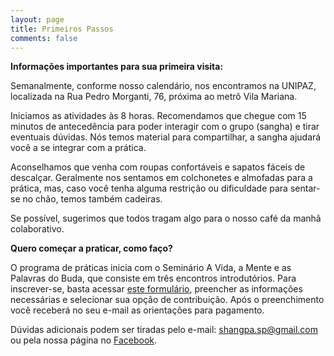 ```yaml
---
layout: page
title: Primeiros Passos
comments: false
---
```


**Informações importantes para sua primeira visita:**


Semanalmente, conforme nosso calendário, nos encontramos na UNIPAZ, localizada na Rua Pedro Morganti, 76, próxima ao metrô Vila Mariana.

Iniciamos as atividades às 8 horas. Recomendamos que chegue com 15 minutos de antecedência para poder interagir com o grupo (sangha) e tirar eventuais dúvidas. Nós temos material para compartilhar, a sangha ajudará você a se integrar com a prática. 

Aconselhamos que venha com roupas confortáveis e sapatos fáceis de descalçar. Geralmente nos sentamos em colchonetes e almofadas para a prática, mas, caso você tenha alguma restrição ou dificuldade para sentar-se no chão, temos também cadeiras.

Se possível, sugerimos que todos tragam algo para o nosso café da manhã colaborativo.

**Quero começar a praticar, como faço?**

O programa de práticas inicia com o Seminário A Vida, a Mente e as Palavras do Buda, que consiste em três encontros introdutórios. Para inscrever-se, basta acessar <a href="https://docs.google.com/forms/u/2/d/1c86enlULarrhw2o-H5PPOj9oQvSWzGKrKiGd8lpJxDI/edit?usp=drive_web">este formulário</a>, preencher as informações necessárias e selecionar sua opção de contribuição. Após o preenchimento você receberá no seu e-mail as orientações para pagamento.

Dúvidas adicionais podem ser tiradas pelo e-mail: shangpa.sp@gmail.com ou pela nossa página no <a href="https://www.facebook.com/PaldenShangpa/">Facebook</a>.
